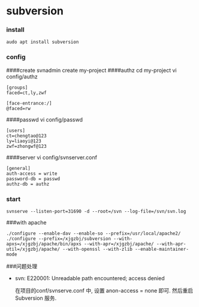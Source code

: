 subversion
===============
### install
	audo apt install subversion
### config
####create
	svnadmin create my-project
####authz
	cd my-project
	vi config/authz
```
[groups]
faced=ct,ly,zwf

[face-entrance:/]
@faced=rw
```
####passwd
	vi config/passwd
```
[users]
ct=chengtao@123
ly=liaoyi@123
zwf=zhongwf@123

```
####server
	vi config/svnserver.conf
```
[general]
auth-access = write
password-db = passwd
authz-db = authz

```
### start
	svnserve --listen-port=31690 -d --root=/svn --log-file=/svn/svn.log

###with apache
```
./configure --enable-dav --enable-so --prefix=/usr/local/apache2/
./configure --prefix=/xjgzbj/subversion --with-apxs=/xjgzbj/apache/bin/apxs --with-apr=/xjgzbj/apache/ --with-apr-util=/xjgzbj/apache/ --with-openssl --with-zlib --enable-maintainer-mode
```
###问题处理
+ svn: E220001: Unreadable path encountered; access denied

	在项目的conf/svnserve.conf 中, 设置 anon-access = none 即可. 然后重启Subversion 服务.
